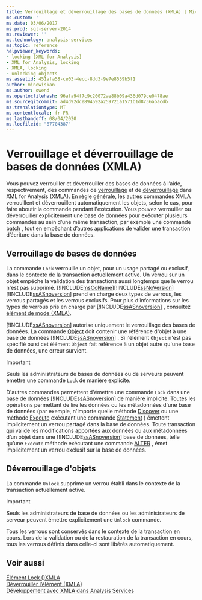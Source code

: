 ```yaml
---
title: Verrouillage et déverrouillage des bases de données (XMLA) | Microsoft Docs
ms.custom: ''
ms.date: 03/06/2017
ms.prod: sql-server-2014
ms.reviewer: ''
ms.technology: analysis-services
ms.topic: reference
helpviewer_keywords:
- locking [XML for Analysis]
- XML for Analysis, locking
- XMLA, locking
- unlocking objects
ms.assetid: 451afa58-ce03-4ecc-8dd3-9e7e8559b5f1
author: minewiskan
ms.author: owend
ms.openlocfilehash: 96afa94f7c9c20072ae88b09a436d079ce0478ae
ms.sourcegitcommit: ad4d92dce894592a259721a1571b1d8736abacdb
ms.translationtype: MT
ms.contentlocale: fr-FR
ms.lasthandoff: 08/04/2020
ms.locfileid: "87704387"
---
```

# <a name="locking-and-unlocking-databases-xmla"></a>Verrouillage et déverrouillage de bases de données (XMLA)
  Vous pouvez verrouiller et déverrouiller des bases de données à l’aide, respectivement, des commandes de [verrouillage](https://docs.microsoft.com/bi-reference/xmla/xml-elements-commands/lock-element-xmla) et de [déverrouillage](https://docs.microsoft.com/bi-reference/xmla/xml-elements-commands/lock-element-xmla) dans XML for Analysis (XMLA). En règle générale, les autres commandes XMLA verrouillent et déverrouillent automatiquement les objets, selon le cas, pour faire aboutir la commande pendant l'exécution. Vous pouvez verrouiller ou déverrouiller explicitement une base de données pour exécuter plusieurs commandes au sein d’une même transaction, par exemple une commande [batch](https://docs.microsoft.com/bi-reference/xmla/xml-elements-commands/batch-element-xmla) , tout en empêchant d’autres applications de valider une transaction d’écriture dans la base de données.  
  
## <a name="locking-databases"></a>Verrouillage de bases de données  
 La commande `Lock` verrouille un objet, pour un usage partagé ou exclusif, dans le contexte de la transaction actuellement active. Un verrou sur un objet empêche la validation des transactions aussi longtemps que le verrou n'est pas supprimé. [!INCLUDE[msCoName](../../includes/msconame-md.md)][!INCLUDE[ssNoVersion](../../includes/ssnoversion-md.md)] [!INCLUDE[ssASnoversion](../../includes/ssasnoversion-md.md)] prend en charge deux types de verrous, les verrous partagés et les verrous exclusifs. Pour plus d’informations sur les types de verrous pris en charge par [!INCLUDE[ssASnoversion](../../includes/ssasnoversion-md.md)] , consultez [élément de mode &#40;XMLA&#41;](https://docs.microsoft.com/bi-reference/xmla/xml-elements-properties/mode-element-xmla).  
  
 [!INCLUDE[ssASnoversion](../../includes/ssasnoversion-md.md)] autorise uniquement le verrouillage des bases de données. La commande [Object](https://docs.microsoft.com/bi-reference/xmla/xml-elements-properties/object-element-xmla) doit contenir une référence d'objet à une base de données [!INCLUDE[ssASnoversion](../../includes/ssasnoversion-md.md)] . Si l'élément `Object` n'est pas spécifié ou si cet élément `Object` fait référence à un objet autre qu'une base de données, une erreur survient.  
  
> [!IMPORTANT]  
>  Seuls les administrateurs de bases de données ou de serveurs peuvent émettre une commande `Lock` de manière explicite.  
  
 D'autres commandes permettent d'émettre une commande `Lock` dans une base de données [!INCLUDE[ssASnoversion](../../includes/ssasnoversion-md.md)] de manière implicite. Toutes les opérations permettant de lire les données ou les métadonnées d'une base de données (par exemple, n'importe quelle méthode [Discover](https://docs.microsoft.com/bi-reference/xmla/xml-elements-methods-discover) ou une méthode [Execute](https://docs.microsoft.com/bi-reference/xmla/xml-elements-methods-execute) exécutant une commande [Statement](https://docs.microsoft.com/bi-reference/xmla/xml-elements-commands/statement-element-xmla) ) émettent implicitement un verrou partagé dans la base de données. Toute transaction qui valide les modifications apportées aux données ou aux métadonnées d’un objet dans une [!INCLUDE[ssASnoversion](../../includes/ssasnoversion-md.md)] base de données, telle qu’une `Execute` méthode exécutant une commande [ALTER](https://docs.microsoft.com/bi-reference/xmla/xml-elements-commands/alter-element-xmla) , émet implicitement un verrou exclusif sur la base de données.  
  
## <a name="unlocking-objects"></a>Déverrouillage d'objets  
 La commande `Unlock` supprime un verrou établi dans le contexte de la transaction actuellement active.  
  
> [!IMPORTANT]  
>  Seuls les administrateurs de base de données ou les administrateurs de serveur peuvent émettre explicitement une `Unlock` commande.  
  
 Tous les verrous sont conservés dans le contexte de la transaction en cours. Lors de la validation ou de la restauration de la transaction en cours, tous les verrous définis dans celle-ci sont libérés automatiquement.  
  
## <a name="see-also"></a>Voir aussi  
 [Élément Lock &#40;&#41;XMLA](https://docs.microsoft.com/bi-reference/xmla/xml-elements-commands/lock-element-xmla)   
 [Déverrouiller l’élément &#40;XMLA&#41;](https://docs.microsoft.com/bi-reference/xmla/xml-elements-commands/lock-element-xmla)   
 [Développement avec XMLA dans Analysis Services](developing-with-xmla-in-analysis-services.md)  
  
  
